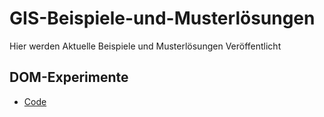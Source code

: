 # GIS-Beispiele-und-Musterlösungen
 Hier werden Aktuelle Beispiele und Musterlösungen Veröffentlicht
## DOM-Experimente
* [Code]()

